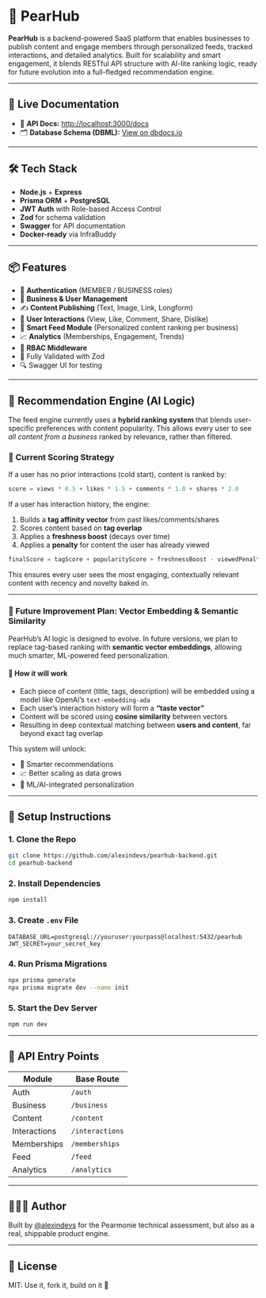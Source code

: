 # 🍐 PearHub

**PearHub** is a backend-powered SaaS platform that enables businesses to publish content and engage members through personalized feeds, tracked interactions, and detailed analytics. Built for scalability and smart engagement, it blends RESTful API structure with AI-lite ranking logic, ready for future evolution into a full-fledged recommendation engine.

---

## 🔗 Live Documentation

- 📘 **API Docs:** [http://localhost:3000/docs](http://localhost:3000/docs)
- 🗂 **Database Schema (DBML):** [View on dbdocs.io](https://dbdocs.io/alexindevs/PearHub-Pearmonie-Assessment)

---

## 🛠 Tech Stack

- **Node.js** + **Express**
- **Prisma ORM** + **PostgreSQL**
- **JWT Auth** with Role-based Access Control
- **Zod** for schema validation
- **Swagger** for API documentation
- **Docker-ready** via InfraBuddy

---

## 📦 Features

- 🧾 **Authentication** (MEMBER / BUSINESS roles)
- 🏢 **Business & User Management**
- ✍️ **Content Publishing** (Text, Image, Link, Longform)
- 💬 **User Interactions** (View, Like, Comment, Share, Dislike)
- 🧠 **Smart Feed Module** (Personalized content ranking per business)
- 📈 **Analytics** (Memberships, Engagement, Trends)
- 🔐 **RBAC Middleware**
- 🧪 Fully Validated with Zod
- 🔍 Swagger UI for testing

---

## 🧠 Recommendation Engine (AI Logic)

The feed engine currently uses a **hybrid ranking system** that blends user-specific preferences with content popularity. This allows every user to see *all content from a business* ranked by relevance, rather than filtered.

### 🎯 Current Scoring Strategy

If a user has no prior interactions (cold start), content is ranked by:

```ts
score = views * 0.5 + likes * 1.5 + comments * 1.0 + shares * 2.0
````

If a user has interaction history, the engine:

1. Builds a **tag affinity vector** from past likes/comments/shares
2. Scores content based on **tag overlap**
3. Applies a **freshness boost** (decays over time)
4. Applies a **penalty** for content the user has already viewed

```ts
finalScore = tagScore + popularityScore + freshnessBoost - viewedPenalty
```

This ensures every user sees the most engaging, contextually relevant content with recency and novelty baked in.

---

### 🔮 Future Improvement Plan: Vector Embedding & Semantic Similarity

PearHub’s AI logic is designed to evolve. In future versions, we plan to replace tag-based ranking with **semantic vector embeddings**, allowing much smarter, ML-powered feed personalization.

#### 🧬 How it will work

- Each piece of content (title, tags, description) will be embedded using a model like OpenAI’s `text-embedding-ada`
- Each user’s interaction history will form a **“taste vector”**
- Content will be scored using **cosine similarity** between vectors
- Resulting in deep contextual matching between **users and content**, far beyond exact tag overlap

This system will unlock:

- 🧠 Smarter recommendations
- 📈 Better scaling as data grows
- 🧬 ML/AI-integrated personalization

---

## 🚀 Setup Instructions

### 1. Clone the Repo

```bash
git clone https://github.com/alexindevs/pearhub-backend.git
cd pearhub-backend
```

### 2. Install Dependencies

```bash
npm install
```

### 3. Create `.env` File

```env
DATABASE_URL=postgresql://youruser:yourpass@localhost:5432/pearhub
JWT_SECRET=your_secret_key
```

### 4. Run Prisma Migrations

```bash
npx prisma generate
npx prisma migrate dev --name init
```

### 5. Start the Dev Server

```bash
npm run dev
```

---

## 📮 API Entry Points

| Module         | Base Route            |
| -------------- | --------------------- |
| Auth           | `/auth`               |
| Business       | `/business`           |
| Content        | `/content`            |
| Interactions   | `/interactions`       |
| Memberships    | `/memberships`        |
| Feed           | `/feed` |
| Analytics      | `/analytics`          |

---

## 👩🏾‍💻 Author

Built by [@alexindevs](https://github.com/alexindevs) for the Pearmonie technical assessment, but also as a real, shippable product engine.

---

## 📝 License

MIT: Use it, fork it, build on it 🍐
